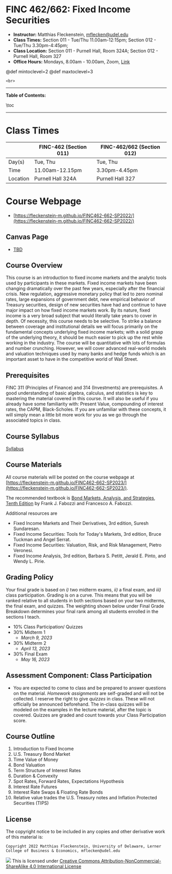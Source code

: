 
# FINC 462/662: Fixed Income Securities


* **Instructor:** Matthias Fleckenstein, [mflecken@udel.edu](mailto:mflecken@udel.edu)
* **Class Times:** Section 011 - Tue/Thu 11.00am-12:15pm; Section 012 - Tue/Thu 3.30pm-4:45pm;
* **Class Location:** Section 011 - Purnell Hall, Room 324A; Section 012 - Purnell Hall, Room 327
* **Office Hours:** Mondays, 8.00am - 10.00am, Zoom, [Link](https://udel.zoom.us/j/98351364047)

@def mintoclevel=2 
@def maxtoclevel=3

~~~
<br>
~~~

---

**Table of Contents:**

\toc

---

# Class Times

|             | FINC-462 (Section 011)        | FINC-462/662 (Section 012)    |
| --------    | ----------------------------  | ---------------------------   |
| Day(s)      | Tue, Thu                      | Tue, Thu         |
| Time        | 11.00am-12.15pm               | 3.30pm-4.45pm    |
| Location    | Purnell Hall 324A             | Purnell Hall 327 |

# Course Webpage
- [https://fleckenstein-m.github.io/FINC462-662-SP2022/](https://fleckenstein-m.github.io/FINC462-662-SP2022/)


## Canvas Page
- [TBD](TBD)

## Course Overview

This course is an introduction to fixed income markets and the analytic tools used by participants in these markets. Fixed income markets have been changing dramatically over the past few years, especially after the financial crisis. New regulation, aggressive monetary policy that led to zero nominal rates, large expansions of government debt, new empirical behavior of Treasury securities, design of new securities have had and continue to have major impact on how fixed income markets work. By its nature, fixed income is a very broad subject that would literally take years to cover in depth. Of necessity, this course needs to be selective. To strike a balance between coverage and institutional details we will focus primarily on the fundamental concepts underlying fixed income markets; with a solid grasp of the underlying theory, it should be much easier to pick up the rest while working in the industry. The course will be quantitative with lots of formulas and number crunching. However, we will cover advanced real-world models and valuation techniques used by many banks and hedge funds which is an important asset to have in the competitive world of Wall Street.

## Prerequisites
FINC 311 (Principles of Finance) and 314 (Investments) are prerequisites. A good understanding of basic algebra, calculus, and statistics is key to mastering the material covered in this course. It will also be useful if you already have some familiarity with: Present Value, compounding of interest rates, the CAPM, Black-Scholes. If you are unfamiliar with these concepts, it will simply mean a little bit more work for you as we go through the associated topics in class. 


## Course Syllabus

[Syllabus](./assets/syllabus.pdf)


## Course Materials

All course materials will be posted on the course webpage at [https://fleckenstein-m.github.io/FINC462-662-SP2023/](https://fleckenstein-m.github.io/FINC462-662-SP2023/).

The recommended textbook is [Bond Markets, Analysis, and Strategies, Tenth Edition](https://mitpress.mit.edu/books/bond-markets-analysis-and-strategies-tenth-edition) by Frank J. Fabozzi and Francesco A. Fabozzi.

Additional resources are

- Fixed Income Markets and Their Derivatives, 3rd edition, Suresh Sundaresan.  
- Fixed Income Securities: Tools for Today's Markets, 3rd edition, Bruce Tuckman and Angel Serrat.  
- Fixed Income Securities: Valuation, Risk, and Risk Management, Pietro Veronesi.  
- Fixed Income Analysis, 3rd edition, Barbara S. Petitt, Jerald E. Pinto, and Wendy L. Pirie.  


## Grading Policy

Your final grade is based on _i)_ two midterm exams, _ii)_ a final exam, and _iii)_ class participation. Grading is on a curve. This means that you will be ranked relative to all students in both sections based on your two midterms, the final exam, and quizzes. The weighting shown below under Final Grade Breakdown determines your final rank among all students enrolled in the sections I teach.

- 10% Class Participation/ Quizzes
- 30% Midterm 1
  - *March 9, 2023*
- 30% Midterm 2
  - *April 13, 2023*
- 30% Final Exam
  - *May 16, 2023*


## Assessment Component: Class Participation

- You are expected to come to class and be prepared to answer questions on the material. *Homework assignments* are self-graded and will not be collected. I reserve the right to give *quizzes* in class. These will not officially be announced beforehand. The in-class quizzes will be modeled on the examples in the lecture material, after the topic is covered. Quizzes are graded and count towards your Class Participation score.  


## Course Outline
1. Introduction to Fixed Income
2. U.S. Treasury Bond Market
3. Time Value of Money
4. Bond Valuation
5. Term Structure of Interest Rates
6. Duration & Convexity
7. Spot Rates, Forward Rates, Expectations Hypothesis
8. Interest Rate Futures
9. Interest Rate Swaps & Floating Rate Bonds
10. Relative value trades the U.S. Treasury notes and Inflation Protected Securities (TIPS)




## License

The copyright notice to be included in any copies and other derivative work of this material is:

```
Copyright 2022 Matthias Fleckenstein, University of Delaware, Lerner College of Business & Economics, mflecken@udel.edu
```

![](https://licensebuttons.net/l/by-nc-sa/4.0/80x15.png) This is licensed under [Creative Commons Attribution-NonCommercial-ShareAlike 4.0 International License](http://creativecommons.org/licenses/by-nc-sa/4.0/)
